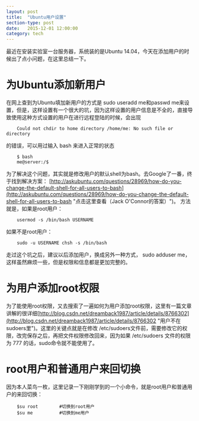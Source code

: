 ```yaml
---
layout: post
title:  "Ubuntu用户设置"
section-type: post
date:   2015-12-01 12:00:00
category: tech
---
```

最近在安装实验室一台服务器，系统装的是Ubuntu 14.04，今天在添加用户的时候出了点小问题，在这里总结一下。

# 为Ubuntu添加新用户 #
在网上查到为Ubuntu填加新用户的方式是 sudo useradd me和passwd me来设置，但是，这样设置有一个很大的坑，因为这样设置的用户信息是不全的，直接导致使用这种方式设置的用户在进行远程登陆的时候，会出现

```
    Could not chdir to home directory /home/me: No such file or directory
```

的错误，可以用过输入 bash 来进入正常的状态

```
    $ bash
    me@server:/$
```

为了解决这个问题，其实就是修改用户的默认shell为bash。去Google了一番，终于找到解决方案：
[http://askubuntu.com/questions/28969/how-do-you-change-the-default-shell-for-all-users-to-bash](http://askubuntu.com/questions/28969/how-do-you-change-the-default-shell-for-all-users-to-bash "点击这里查看（Jack O'Connor的答案）")。
方法就是，如果是root用户：

```
    usermod -s /bin/bash USERNAME
```

如果不是root用户：

```
    sudo -u USERNAME chsh -s /bin/bash
```
走过这个坑之后，建议以后添加用户，换成另外一种方式， sudo adduser me，这样虽然麻烦一些，但是权限和信息都是更加完整的。

# 为用户添加root权限 #
为了能使用root权限，又去搜索了一遍如何为用户添加root权限，这里有一篇文章讲解的很详细[http://blog.csdn.net/dreamback1987/article/details/8766302](http://blog.csdn.net/dreamback1987/article/details/8766302 "用户不在sudoers里")。这里的关键点就是在修改 /etc/sudoers文件前，需要修改它的权限，改完保存之后，再把文件权限修改回来，因为如果 /etc/sudoers 文件的权限为 777 的话，sudo命令就不能使用了。

# root用户和普通用户来回切换 #
因为本人菜鸟一枚，这里记录一下刚刚学到的一个小命令，就是root用户和普通用户的来回切换：

```
    $su root		#切换到root用户
    $su me			#切换到me用户
```
